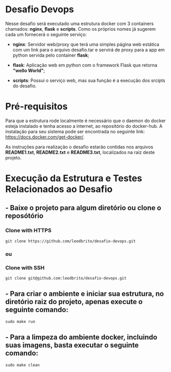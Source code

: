 # Desafio Devops
Nesse desafio será executado uma estrutura docker com 3 containers chamados: __nginx__, __flask__ e __scripts__. Como os próprios nomes já sugerem cada um fornecerá o seguinte serviço:
* __nginx__:
Servidor web/proxy que terá uma simples página web estática com um link para o arquivo desafio.tar e servirá de proxy para a app em python servida pelo container __flask__;

* __flask__:
Aplicação web em python com o framework Flask que retorna __"wello World"__;

* __scripts__:
Possui o serviço web, mas sua função é a execução dos srcipts do desafio.

# Pré-requisitos
Para que a estrutura rode localmente é necessário que o daemon do docker esteja instalado e tenha acesso a internet, ao repositório do docker-hub. A instalação para seu sistema pode ser encontrada no seguinte link: https://docs.docker.com/get-docker/.

As instruções para realização o desafio estarão contidas nos arquivos __README1.txt__, __README2.txt__ e __README3.txt__, localizados na raiz deste projeto.

# Execução da Estrutura e Testes Relacionados ao Desafio

## - Baixe o projeto para algum diretório ou clone o reposótório
### Clone with HTTPS
```
git clone https://github.com/leodbrito/desafio-devops.git
```
### ou
### Clone with SSH
```
git clone git@github.com:leodbrito/desafio-devops.git
```

## - Para criar o ambiente e iniciar sua estrutura, no diretório raiz do projeto, apenas execute o seguinte comando:
```
sudo make run
```

## - Para a limpeza do ambiente docker, incluindo suas imagens, basta executar o seguinte comando:
```
sudo make clean
```
